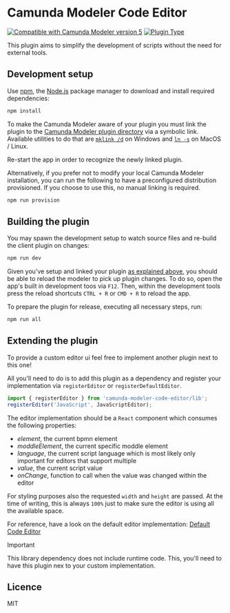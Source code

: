 # Camunda Modeler Code Editor

[![Compatible with Camunda Modeler version 5](https://img.shields.io/badge/Modeler_Version-5.0.0+-blue.svg)](#) [![Plugin Type](https://img.shields.io/badge/Plugin_Type-BPMN-orange.svg)](#)

This plugin aims to simplify the development of scripts without the need for external tools.

## Development setup

Use [npm](https://www.npmjs.com/), the [Node.js](https://nodejs.org/en/) package manager to download and install required dependencies:

```sh
npm install
```

To make the Camunda Modeler aware of your plugin you must link the plugin to the [Camunda Modeler plugin directory](https://github.com/camunda/camunda-modeler/tree/develop/docs/plugins#plugging-into-the-camunda-modeler) via a symbolic link.
Available utilities to do that are [`mklink /d`](https://docs.microsoft.com/en-us/windows-server/administration/windows-commands/mklink) on Windows and [`ln -s`](https://linux.die.net/man/1/ln) on MacOS / Linux.

Re-start the app in order to recognize the newly linked plugin.

Alternatively, if you prefer not to modify your local Camunda Modeler installation, you can run the following to have a preconfigured distribution provisioned. If you choose to use this, no manual linking is required.

```sh
npm run provision
```

## Building the plugin

You may spawn the development setup to watch source files and re-build the client plugin on changes:

```sh
npm run dev
```

Given you've setup and linked your plugin [as explained above](#development-setup), you should be able to reload the modeler to pick up plugin changes. To do so, open the app's built in development toos via `F12`. Then, within the development tools press the reload shortcuts `CTRL + R` or `CMD + R` to reload the app.

To prepare the plugin for release, executing all necessary steps, run:

```sh
npm run all
```

## Extending the plugin

To provide a custom editor ui feel free to implement another plugin next to this one!

All you'll need to do is to add this plugin as a dependency and register your implementation via `registerEditor` or `registerDefaultEditor`.

```js
import { registerEditor } from 'camunda-modeler-code-editor/lib';
registerEditor('JavaScript', JavaScriptEditor);
```

The editor implementation should be a `React` component which consumes the following properties:

<ul>
    <li><i>element</i>, the current bpmn element</li>
    <li><i>moddleElement</i>, the current specific moddle element</li>
    <li><i>language</i>, the current script language which is most likely only important for editors that support multiple</li>
    <li><i>value</i>, the current script value</li>
    <li><i>onChange</i>, function to call when the value was changed within the editor</li>
</ul>

For styling purposes also the requested `width` and `height` are passed. At the time of writing, this is always `100%` just to make sure the editor is using all the available space.

For reference, have a look on the default editor implementation: [Default Code Editor](./client/components/DefaultCodeEditor.js)

> [!IMPORTANT]
> This library dependency does not include runtime code. This, you'll need to have this plugin nex to your custom implementation.

## Licence

MIT
